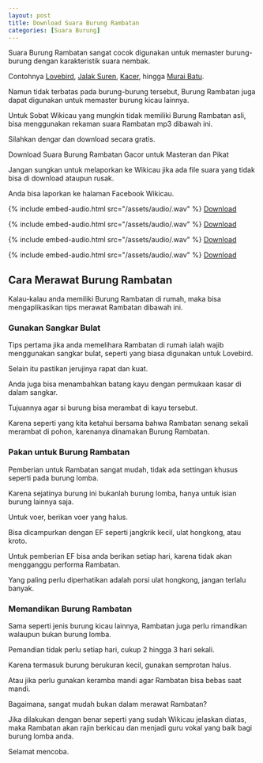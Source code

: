 ```yaml
---
layout: post
title: Download Suara Burung Rambatan
categories: [Suara Burung]
---
```


Suara Burung Rambatan sangat cocok digunakan untuk memaster burung-burung dengan karakteristik suara nembak.

Contohnya [Lovebird](https://wikicau.com/suara-lovebird/), [Jalak Suren](https://wikicau.com/?s=jalak+suren), [Kacer](https://wikicau.com/?s=kacer), hingga [Murai Batu](https://wikicau.com/?s=murai+batu).

Namun tidak terbatas pada burung-burung tersebut, Burung Rambatan juga dapat digunakan untuk memaster burung kicau lainnya.

Untuk Sobat Wikicau yang mungkin tidak memiliki Burung Rambatan asli, bisa menggunakan rekaman suara Rambatan mp3 dibawah ini.

Silahkan dengar dan download secara gratis.

Download Suara Burung Rambatan Gacor untuk Masteran dan Pikat

Jangan sungkan untuk melaporkan ke Wikicau jika ada file suara yang tidak bisa di download ataupun rusak.

Anda bisa laporkan ke halaman Facebook Wikicau.

{% include embed-audio.html src="/assets/audio/<audio-source-name>.wav" %}
[Download](https://bit.ly/2IwaLrh)

{% include embed-audio.html src="/assets/audio/<audio-source-name>.wav" %}
[Download](https://bit.ly/31KibyO)

{% include embed-audio.html src="/assets/audio/<audio-source-name>.wav" %}
[Download](https://bit.ly/2Ivp67j)

{% include embed-audio.html src="/assets/audio/<audio-source-name>.wav" %}
[Download](https://bit.ly/2Y4G4yH)

## Cara Merawat Burung Rambatan

Kalau-kalau anda memiliki Burung Rambatan di rumah, maka bisa mengaplikasikan tips merawat Rambatan dibawah ini.

### Gunakan Sangkar Bulat

Tips pertama jika anda memelihara Rambatan di rumah ialah wajib menggunakan sangkar bulat, seperti yang biasa digunakan untuk Lovebird.

Selain itu pastikan jerujinya rapat dan kuat.

Anda juga bisa menambahkan batang kayu dengan permukaan kasar di dalam sangkar.

Tujuannya agar si burung bisa merambat di kayu tersebut.

Karena seperti yang kita ketahui bersama bahwa Rambatan senang sekali merambat di pohon, karenanya dinamakan Burung Rambatan.

### Pakan untuk Burung Rambatan

Pemberian untuk Rambatan sangat mudah, tidak ada settingan khusus seperti pada burung lomba.

Karena sejatinya burung ini bukanlah burung lomba, hanya untuk isian burung lainnya saja.

Untuk voer, berikan voer yang halus.

Bisa dicampurkan dengan EF seperti jangkrik kecil, ulat hongkong, atau kroto.

Untuk pemberian EF bisa anda berikan setiap hari, karena tidak akan mengganggu performa Rambatan.

Yang paling perlu diperhatikan adalah porsi ulat hongkong, jangan terlalu banyak.

### Memandikan Burung Rambatan

Sama seperti jenis burung kicau lainnya, Rambatan juga perlu rimandikan walaupun bukan burung lomba.

Pemandian tidak perlu setiap hari, cukup 2 hingga 3 hari sekali.

Karena termasuk burung berukuran kecil, gunakan semprotan halus.

Atau jika perlu gunakan keramba mandi agar Rambatan bisa bebas saat mandi.

Bagaimana, sangat mudah bukan dalam merawat Rambatan?

Jika dilakukan dengan benar seperti yang sudah Wikicau jelaskan diatas, maka Rambatan akan rajin berkicau dan menjadi guru vokal yang baik bagi burung lomba anda.

Selamat mencoba.
